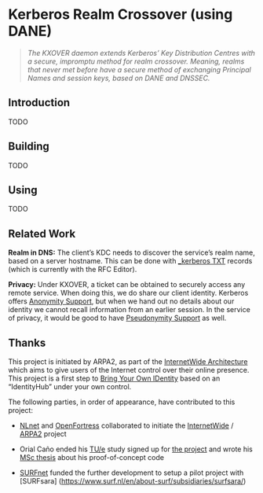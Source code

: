 Kerberos Realm Crossover (using DANE)
=====================================

>   *The KXOVER daemon extends Kerberos’ Key Distribution Centres with a
>   secure, impromptu method for realm crossover.  Meaning, realms that never
>   met before have a secure method of exchanging Principal Names and session keys,
>   based on DANE and DNSSEC.*

Introduction
------------

TODO

Building
--------

TODO

Using
-----

TODO

Related Work
------------

**Realm in DNS:** The client’s KDC needs to discover the service’s realm name,
based on a server hostname.  This can be done with [\_kerberos
TXT](https://datatracker.ietf.org/doc/draft-vanrein-dnstxt-krb1/) records (which
is currently with the RFC Editor).

**Privacy:** Under KXOVER, a ticket can be obtained to securely access any
remote service.  When doing this, we do share our client identity.  Kerberos
offers [Anonymity Support](https://tools.ietf.org/html/rfc6112), but when we
hand out no details about our identity we cannot recall information from an
earlier session.  In the service of privacy, it would be good to have
[Pseudonymity
Support](https://tools.ietf.org/html/draft-vanrein-kitten-krb-pseudonymity) as
well.

Thanks
------

This project is initiated by ARPA2, as part of the [InternetWide
Architecture](http://internetwide.org/blog/2016/06/24/iwo-phases.html) which
aims to give users of the Internet control over their online presence.  This
project is a first step to [Bring Your Own
IDentity](http://internetwide.org/blog/2015/04/22/id-2-byoid.html) based on an
“IdentityHub” under your own control.

The following parties, in order of appearance, have contributed to this project:

-   [NLnet](http://nlnet.nl) and [OpenFortress](http://openfortress.nl)
    collaborated to initiate the [InternetWide](http://internetwide.org) /
    [ARPA2](http://arpa2.net) project

-   Orial Caño ended his [TU/e](http://tue.nl) study signed up for [the
    project](https://research.arpa2.org/projects/2014-pkcross-dane.html) and
    wrote his [MSc
    thesis](https://research.arpa2.org/library/bellatriu-2016-kerberos-realm-crossover.pdf)
    about his proof-of-concept code

-   [SURFnet](https://www.surf.nl/over-surf/werkmaatschappijen/surfnethttps://www.surf.nl/en/about-surf/subsidiaries/surfsara/)
    funded the further development to setup a pilot project with [SURFsara]
    (https://www.surf.nl/en/about-surf/subsidiaries/surfsara/)

